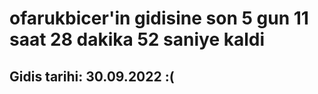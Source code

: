 # ofarukbicer'in gidisine son 5 gun 11 saat 28 dakika 52 saniye kaldi

## Gidis tarihi: 30.09.2022 :(